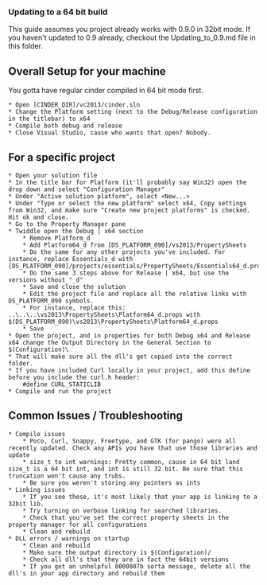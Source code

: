 ### Updating to a 64 bit build

This guide assumes you project already works with 0.9.0 in 32bit mode. If you haven't updated to 0.9 already, checkout the Updating_to_0.9.md file in this folder.


Overall Setup for your machine
------------------------------

You gotta have regular cinder compiled in 64 bit mode first. 

    * Open [CINDER_DIR]/vc2013/cinder.sln
    * Change the Platform setting (next to the Debug/Release configuration in the titlebar) to x64
	* Compile both debug and release
	* Close Visual Studio, cause who wants that open? Nobody.
	

For a specific project
----------------------

    * Open your solution file
	* In the title bar for Platform (it'll probably say Win32) open the drop down and select "Configuration Manager"
	* Under "Active solution platform", select <New...>
	* Under "Type or select the new platform" select x64, Copy settings from Win32, and make sure "Create new project platforms" is checked. Hit ok and close.
	* Go to the Property Manager pane
	* Twiddle open the Debug | x64 section
	    * Remove Platform_d
		* Add Platform64_d from [DS_PLATFORM_090]/vs2013/PropertySheets
		* Do the same for any other projects you've included. For instance, replace Essentials_d with [DS_PLATFORM_090]/projects/essentials/PropertySheets/Essentials64_d.props
		* Do the same 3 steps above for Release | x64, but use the versions without "_d"
		* Save and close the solution
		* Edit the project file and replace all the relative links with DS_PLATFORM_090 symbols.
		* For instance, replace this: ..\..\..\vs2013\PropertySheets\Platform64_d.props with $(DS_PLATFORM_090)\vs2013\PropertySheets\Platform64_d.props
		* Save
	* Open the project, and in properties for both Debug x64 and Release x64 change the Output Directory in the General Section to $(Configuration)\
	* That will make sure all the dll's get copied into the correct folder.
	* If you have included Curl locally in your project, add this define before you include the curl.h header:
	    #define CURL_STATICLIB
	* Compile and run the project

Common Issues / Troubleshooting
-------------------------------
	
	* Compile issues
		* Poco, Curl, Snappy, Freetype, and GTK (for pango) were all recently updated. Check any APIs you have that use those libraries and update
		* size_t to int warnings: Pretty common, cause in 64 bit land size_t is a 64 bit int, and int is still 32 bit. Be sure that this truncation won't cause any trubs.
		* Be sure you weren't storing any pointers as ints
	* Linking issues
		* If you see these, it's most likely that your app is linking to a 32bit lib. 
		* Try turning on verbose linking for searched libraries. 
		* Check that you've set the correct property sheets in the property manager for all configurations
		* Clean and rebuild
	* DLL errors / warnings on startup
		* Clean and rebuild
		* Make sure the output directory is $(Configuration)/
		* Check all dll's that they are in fact the 64bit versions
		* If you get an unhelpful 0000007b sorta message, delete all the dll's in your app directory and rebuild them